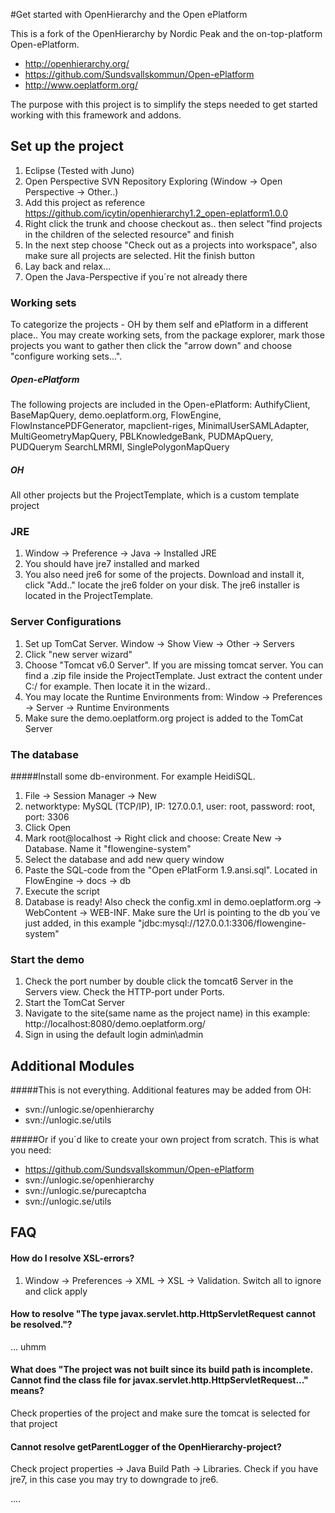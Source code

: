 #Get started with OpenHierarchy and the Open ePlatform

This is a fork of the OpenHierarchy by Nordic Peak and the on-top-platform Open-ePlatform.
* http://openhierarchy.org/
* https://github.com/Sundsvallskommun/Open-ePlatform
* http://www.oeplatform.org/

The purpose with this project is to simplify the steps needed to get started working with this framework and addons.

## Set up the project
1. Eclipse (Tested with Juno)
2. Open Perspective SVN Repository Exploring (Window -> Open Perspective -> Other..)
3. Add this project as reference https://github.com/icytin/openhierarchy1.2_open-eplatform1.0.0
4. Right click the trunk and choose checkout as.. then select "find projects in the children of the selected resource" and finish
5. In the next step choose "Check out as a projects into workspace", also make sure all projects are selected. Hit the finish button
6. Lay back and relax...
7. Open the Java-Perspective if you´re not already there

### Working sets
To categorize the projects - OH by them self and ePlatform in a different place.. You may create working sets, from the package explorer, mark those projects you want to gather then click the "arrow down" and choose "configure working sets...".

##### Open-ePlatform
The following projects are included in the Open-ePlatform: AuthifyClient, BaseMapQuery, demo.oeplatform.org, FlowEngine, FlowInstancePDFGenerator, mapclient-riges, MinimalUserSAMLAdapter, MultiGeometryMapQuery, PBLKnowledgeBank, PUDMApQuery, PUDQuerym SearchLMRMI, SinglePolygonMapQuery

##### OH
All other projects but the ProjectTemplate, which is a custom template project

### JRE
1. Window -> Preference -> Java -> Installed JRE
2. You should have jre7 installed and marked
3. You also need jre6 for some of the projects. Download and install it, click "Add.." locate the jre6 folder on your disk. The jre6 installer is located in the ProjectTemplate.

### Server Configurations
1. Set up TomCat Server. Window -> Show View -> Other -> Servers
2. Click "new server wizard"
3. Choose "Tomcat v6.0 Server". If you are missing tomcat server. You can find a .zip file inside the ProjectTemplate. Just extract the content under C:/ for example. Then locate it in the wizard..
4. You may locate the Runtime Environments from: Window -> Preferences -> Server -> Runtime Environments
5. Make sure the demo.oeplatform.org project is added to the TomCat Server

### The database

#####Install some db-environment. For example HeidiSQL.

1. File -> Session Manager -> New
2. networktype: MySQL (TCP/IP), IP: 127.0.0.1, user: root, password: root, port: 3306
3. Click Open
4. Mark root@localhost -> Right click and choose: Create New -> Database. Name it "flowengine-system"
5. Select the database and add new query window
6. Paste the SQL-code from the "Open ePlatForm 1.9.ansi.sql". Located in FlowEngine -> docs -> db
7. Execute the script
9. Database is ready! Also check the config.xml in demo.oeplatform.org -> WebContent -> WEB-INF. Make sure the Url is pointing to the db you´ve just added, in this example "<Url>jdbc:mysql://127.0.0.1:3306/flowengine-system</Url>"

### Start the demo

1. Check the port number by double click the tomcat6 Server in the Servers view. Check the HTTP-port under Ports.
2. Start the TomCat Server
3. Navigate to the site(same name as the project name) in this example: http://localhost:8080/demo.oeplatform.org/
4. Sign in using the default login admin\admin

## Additional Modules

#####This is not everything. Additional features may be added from OH:
* svn://unlogic.se/openhierarchy
* svn://unlogic.se/utils

#####Or if you´d like to create your own project from scratch. This is what you need:
* https://github.com/Sundsvallskommun/Open-ePlatform
* svn://unlogic.se/openhierarchy
* svn://unlogic.se/purecaptcha
* svn://unlogic.se/utils

## FAQ

#### How do I resolve XSL-errors?
1. Window -> Preferences -> XML -> XSL -> Validation. Switch all to ignore and click apply

#### How to resolve "The type javax.servlet.http.HttpServletRequest cannot be resolved."?
... uhmm

#### What does "The project was not built since its build path is incomplete. Cannot find the class file for javax.servlet.http.HttpServletRequest..." means?
Check properties of the project and make sure the tomcat is selected for that project

#### Cannot resolve getParentLogger of the OpenHierarchy-project?
Check project properties -> Java Build Path -> Libraries. Check if you have jre7, in this case you may try to downgrade to jre6.

....


